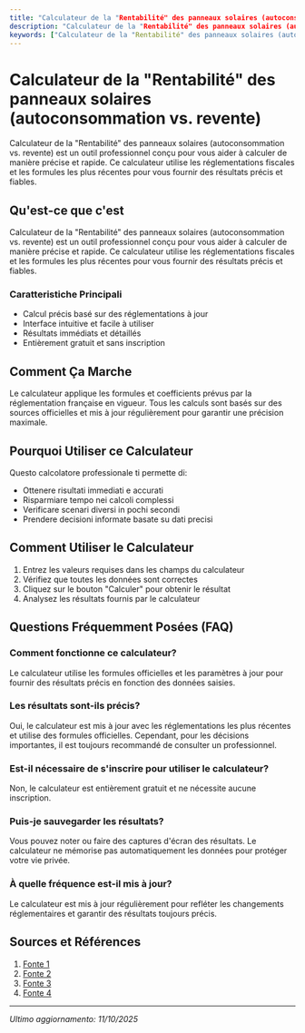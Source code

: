 ```yaml
---
title: "Calculateur de la "Rentabilité" des panneaux solaires (autoconsommation vs. revente)"
description: "Calculateur de la "Rentabilité" des panneaux solaires (autoconsommation vs. revente) est un outil professionnel conçu pour vous aider à calculer de manière précise et rapide. Ce calculateur utilise les réglementations fiscales et les formules les plus récentes pour vous fournir des résultats précis et fiables."
keywords: ["Calculateur de la "Rentabilité" des panneaux solaires (autoconsommation vs. revente)", "calcolatore", "calcolo online"]
---
```


# Calculateur de la "Rentabilité" des panneaux solaires (autoconsommation vs. revente)

Calculateur de la "Rentabilité" des panneaux solaires (autoconsommation vs. revente) est un outil professionnel conçu pour vous aider à calculer de manière précise et rapide. Ce calculateur utilise les réglementations fiscales et les formules les plus récentes pour vous fournir des résultats précis et fiables.

## Qu'est-ce que c'est

Calculateur de la "Rentabilité" des panneaux solaires (autoconsommation vs. revente) est un outil professionnel conçu pour vous aider à calculer de manière précise et rapide. Ce calculateur utilise les réglementations fiscales et les formules les plus récentes pour vous fournir des résultats précis et fiables.

### Caratteristiche Principali

- Calcul précis basé sur des réglementations à jour
- Interface intuitive et facile à utiliser
- Résultats immédiats et détaillés
- Entièrement gratuit et sans inscription

## Comment Ça Marche

Le calculateur applique les formules et coefficients prévus par la réglementation française en vigueur. Tous les calculs sont basés sur des sources officielles et mis à jour régulièrement pour garantir une précision maximale.

## Pourquoi Utiliser ce Calculateur

Questo calcolatore professionale ti permette di:

- Ottenere risultati immediati e accurati
- Risparmiare tempo nei calcoli complessi
- Verificare scenari diversi in pochi secondi
- Prendere decisioni informate basate su dati precisi

## Comment Utiliser le Calculateur

1. Entrez les valeurs requises dans les champs du calculateur
2. Vérifiez que toutes les données sont correctes
3. Cliquez sur le bouton "Calculer" pour obtenir le résultat
4. Analysez les résultats fournis par le calculateur

## Questions Fréquemment Posées (FAQ)

### Comment fonctionne ce calculateur?

Le calculateur utilise les formules officielles et les paramètres à jour pour fournir des résultats précis en fonction des données saisies.

### Les résultats sont-ils précis?

Oui, le calculateur est mis à jour avec les réglementations les plus récentes et utilise des formules officielles. Cependant, pour les décisions importantes, il est toujours recommandé de consulter un professionnel.

### Est-il nécessaire de s'inscrire pour utiliser le calculateur?

Non, le calculateur est entièrement gratuit et ne nécessite aucune inscription.

### Puis-je sauvegarder les résultats?

Vous pouvez noter ou faire des captures d'écran des résultats. Le calculateur ne mémorise pas automatiquement les données pour protéger votre vie privée.

### À quelle fréquence est-il mis à jour?

Le calculateur est mis à jour régulièrement pour refléter les changements réglementaires et garantir des résultats toujours précis.

## Sources et Références

1. [Fonte 1](https://www.hellowatt.fr/panneaux-solaires-photovoltaiques/rentabilite-panneaux-solaires?srsltid=AfmBOorwKFWYGxYRbfl5vSmw2uDBDNAz_QRwkdyeRSjScIIqRmOhpRES)
2. [Fonte 2](https://rr-energy.fr/2025/01/09/etude-de-cas-differences-entre-autoconsommation-et-revente-de-surplus/)
3. [Fonte 3](https://www.monkitsolaire.fr/blog/combien-rapportent-1000m2-de-panneaux-solaires?srsltid=AfmBOooBIsU5ZEWgWwLLnzYAGJMnei6HM4wYr7ZhvWHZdk8BskWKU07_)
4. [Fonte 4](https://www.libow.fr/revente-totale-ou-autoconsommation/?srsltid=AfmBOoplfpHoOys6NQSedoPf9PyQ6LGkWNm3R63nQ89uWHNslSimUxKK)

---

*Ultimo aggiornamento: 11/10/2025*
